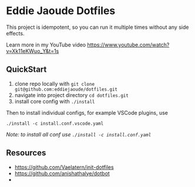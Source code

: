 # Eddie Jaoude Dotfiles

This project is idempotent, so you can run it multiple times without any side effects.

Learn more in my YouTube video https://www.youtube.com/watch?v=Xk11eKWuo_Y&t=1s

## QuickStart

1. clone repo locally with `git clone git@github.com:eddiejaoude/dotfiles.git`
1. navigate into project directory `cd dotfiles.git`
1. install core config with `./install`

Then to install individual configs, for example VSCode plugins, use

```
./install -c install.conf.vscode.yaml
```

*Note: to install all conf use  `./install -c install.conf.yaml`*

## Resources

- https://github.com/Vaelatern/init-dotfiles
- https://github.com/anishathalye/dotbot
-
